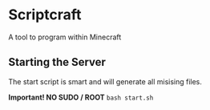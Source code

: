 # Scriptcraft

A tool to program within Minecraft

## Starting the Server

The start script is smart and will generate all misising files.

**Important! NO SUDO / ROOT**
`bash start.sh`
